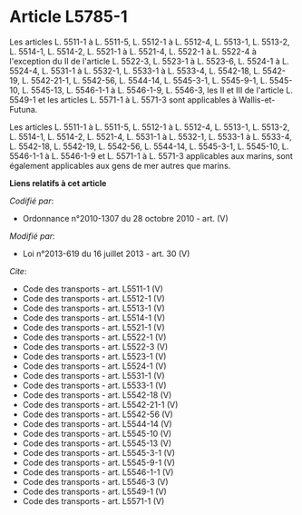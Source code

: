 # Article L5785-1

Les articles L. 5511-1 à L. 5511-5, L. 5512-1 à L. 5512-4, L. 5513-1, L. 5513-2, L. 5514-1, L. 5514-2, 
L. 5521-1 à L. 5521-4, L. 5522-1 à L. 5522-4 à l'exception du II de l'article L. 5522-3, L. 5523-1 à L. 5523-6, 
L. 5524-1 à L. 5524-4, 
L. 5531-1 à L. 5532-1, L. 5533-1 à L. 5533-4, L. 5542-18, L. 5542-19, L. 5542-21-1, L. 5542-56, L. 5544-14, 
L. 5545-3-1, 
L. 5545-9-1, L. 5545-10, L. 5545-13, L. 5546-1-1 à L. 5546-1-9, 
L. 5546-3, les II et III de l'article L. 5549-1 et les articles L. 5571-1 à L. 5571-3 sont applicables à Wallis-et-Futuna. 

Les articles L. 5511-1 à L. 5511-5, L. 5512-1 à L. 5512-4, L. 5513-1, L. 5513-2, L. 5514-1, L. 5514-2, L. 5521-4, L. 5531-1 à
L. 5532-1, L. 5533-1 à L. 5533-4, L. 5542-18, L. 5542-19, L. 5542-56, L. 5544-14, L. 5545-3-1, L. 5545-10, L. 5546-1-1 à L.
5546-1-9 et L. 5571-1 à L. 5571-3 applicables aux marins, sont également applicables aux gens de mer autres que marins.

**Liens relatifs à cet article**

_Codifié par_:

  - Ordonnance n°2010-1307 du 28 octobre 2010 - art. (V)

_Modifié par_:

  - Loi n°2013-619 du 16 juillet 2013 - art. 30 (V)

_Cite_:

  - Code des transports - art. L5511-1 (V)
  - Code des transports - art. L5512-1 (V)
  - Code des transports - art. L5513-1 (V)
  - Code des transports - art. L5514-1 (V)
  - Code des transports - art. L5521-1 (V)
  - Code des transports - art. L5522-1 (V)
  - Code des transports - art. L5522-3 (V)
  - Code des transports - art. L5523-1 (V)
  - Code des transports - art. L5524-1 (V)
  - Code des transports - art. L5531-1 (V)
  - Code des transports - art. L5533-1 (V)
  - Code des transports - art. L5542-18 (V)
  - Code des transports - art. L5542-21-1 (V)
  - Code des transports - art. L5542-56 (V)
  - Code des transports - art. L5544-14 (V)
  - Code des transports - art. L5545-10 (V)
  - Code des transports - art. L5545-13 (V)
  - Code des transports - art. L5545-3-1 (V)
  - Code des transports - art. L5545-9-1 (V)
  - Code des transports - art. L5546-1-1 (V)
  - Code des transports - art. L5546-3 (V)
  - Code des transports - art. L5549-1 (V)
  - Code des transports - art. L5571-1 (V)
